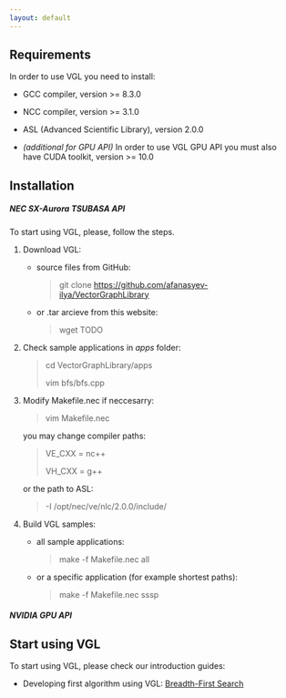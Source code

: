 ```yaml
---
layout: default
---
```


## Requirements

In order to use VGL you need to install:
* GCC compiler, version >= 8.3.0
* NCC compiler, version >= 3.1.0
* ASL (Advanced Scientific Library), version 2.0.0

* _(additional for GPU API)_ In order to use VGL GPU API you must also have CUDA toolkit, version >= 10.0 

## Installation

##### NEC SX-Aurora TSUBASA API
To start using VGL, please, follow the steps.

1. Download VGL:

    - source files from GitHub:
        > git clone https://github.com/afanasyev-ilya/VectorGraphLibrary

    - or .tar arcieve from this website:

        > wget TODO

2. Check sample applications in _apps_ folder:

    > cd VectorGraphLibrary/apps
    >
    > vim bfs/bfs.cpp

3. Modify Makefile.nec if neccesarry:
    > vim Makefile.nec
    
    you may change compiler paths:
    > VE_CXX = nc++
    > 
    > VH_CXX = g++
    
    or the path to ASL:
    > -I /opt/nec/ve/nlc/2.0.0/include/

4. Build VGL samples:
    - all sample applications:
        > make -f Makefile.nec all
    
    - or a specific application (for example shortest paths):
        > make -f Makefile.nec sssp

##### NVIDIA GPU API

## Start using VGL

To start using VGL, please check our introduction guides: 

- Developing first algorithm using VGL: [Breadth-First Search](./bfs_example.html)
